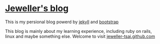 # [Jeweller's blog](http://jeweller-tsai.github.com)

This is my persional blog powerd by
[jekyll](https://github.com/mojombo/jekyll) and
[bootstrap](https://github.com/twitter/bootstrap)

This blog is mainly about my learning experience, including ruby on
rails, linux and maybe something else. Welcome to visit
[jeweller-tsai.github.com](http://jeweller-tsai.github.com)
